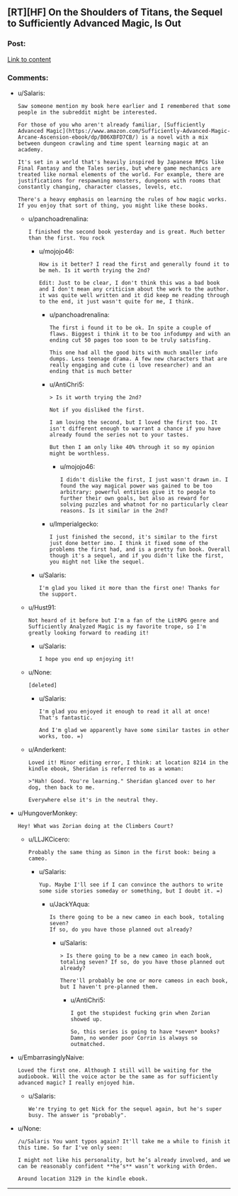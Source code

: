 ## [RT][HF] On the Shoulders of Titans, the Sequel to Sufficiently Advanced Magic, Is Out

### Post:

[Link to content](https://www.amazon.com/Shoulders-Titans-Arcane-Ascension-Book-ebook/dp/B07D3C3RX4/)

### Comments:

- u/Salaris:
  ```
  Saw someone mention my book here earlier and I remembered that some people in the subreddit might be interested.

  For those of you who aren't already familiar, [Sufficiently Advanced Magic](https://www.amazon.com/Sufficiently-Advanced-Magic-Arcane-Ascension-ebook/dp/B06XBFD7CB/) is a novel with a mix between dungeon crawling and time spent learning magic at an academy. 

  It's set in a world that's heavily inspired by Japanese RPGs like Final Fantasy and the Tales series, but where game mechanics are treated like normal elements of the world. For example, there are justifications for respawning monsters, dungeons with rooms that constantly changing, character classes, levels, etc.

  There's a heavy emphasis on learning the rules of how magic works. If you enjoy that sort of thing, you might like these books.
  ```

  - u/panchoadrenalina:
    ```
    I finished the second book yesterday and is great. Much better than the first. You rock
    ```

    - u/mojojo46:
      ```
      How is it better? I read the first and generally found it to be meh. Is it worth trying the 2nd?

      Edit: Just to be clear, I don't think this was a bad book and I don't mean any criticism about the work to the author. it was quite well written and it did keep me reading through to the end, it just wasn't quite for me, I think.
      ```

      - u/panchoadrenalina:
        ```
        The first i found it to be ok. In spite a couple of flaws. Biggest i think it to be too infodumpy and with an ending cut 50 pages too soon to be truly satisfing. 

        This one had all the good bits with much smaller info dumps. Less teenage drama. A few new characters that are really engaging and cute (i love researcher) and an ending that is much better
        ```

      - u/AntiChri5:
        ```
        > Is it worth trying the 2nd?

        Not if you disliked the first.

        I am loving the second, but I loved the first too. It isn't different enough to warrant a chance if you have already found the series not to your tastes.

        But then I am only like 40% through it so my opinion might be worthless.
        ```

        - u/mojojo46:
          ```
          I didn't dislike the first, I just wasn't drawn in. I found the way magical power was gained to be too arbitrary: powerful entities give it to people to further their own goals, but also as reward for solving puzzles and whatnot for no particularly clear reasons. Is it similar in the 2nd?
          ```

      - u/Imperialgecko:
        ```
        I just finished the second, it's similar to the first just done better imo. I think it fixed some of the problems the first had, and is a pretty fun book. Overall though it's a sequel, and if you didn't like the first, you might not like the sequel.
        ```

    - u/Salaris:
      ```
      I'm glad you liked it more than the first one! Thanks for the support.
      ```

  - u/Hust91:
    ```
    Not heard of it before but I'm a fan of the LitRPG genre and Sufficiently Analyzed Magic is my favorite trope, so I'm greatly looking forward to reading it!
    ```

    - u/Salaris:
      ```
      I hope you end up enjoying it!
      ```

  - u/None:
    ```
    [deleted]
    ```

    - u/Salaris:
      ```
      I'm glad you enjoyed it enough to read it all at once! That's fantastic.

      And I'm glad we apparently have some similar tastes in other works, too. =)
      ```

  - u/Anderkent:
    ```
    Loved it! Minor editing error, I think: at location 8214 in the kindle ebook, Sheridan is referred to as a woman:

    >"Hah! Good. You're learning." Sheridan glanced over to her dog, then back to me.

    Everywhere else it's in the neutral they.
    ```

- u/HungoverMonkey:
  ```
  Hey! What was Zorian doing at the Climbers Court?
  ```

  - u/LLJKCicero:
    ```
    Probably the same thing as Simon in the first book: being a cameo.
    ```

    - u/Salaris:
      ```
      Yup. Maybe I'll see if I can convince the authors to write some side stories someday or something, but I doubt it. =)
      ```

      - u/JackYAqua:
        ```
        Is there going to be a new cameo in each book, totaling seven? 
        If so, do you have those planned out already?
        ```

        - u/Salaris:
          ```
          > Is there going to be a new cameo in each book, totaling seven? If so, do you have those planned out already?

          There'll probably be one or more cameos in each book, but I haven't pre-planned them.
          ```

          - u/AntiChri5:
            ```
            I got the stupidest fucking grin when Zorian showed up.

            So, this series is going to have *seven* books? Damn, no wonder poor Corrin is always so outmatched.
            ```

- u/EmbarrasinglyNaive:
  ```
  Loved the first one. Although I still will be waiting for the audiobook. Will the voice actor be the same as for sufficiently advanced magic? I really enjoyed him.
  ```

  - u/Salaris:
    ```
    We're trying to get Nick for the sequel again, but he's super busy. The answer is "probably".
    ```

- u/None:
  ```
  /u/Salaris You want typos again? It'll take me a while to finish it this time. So far I've only seen:

  I might not like his personality, but he’s already involved, and we can be reasonably confident **he’s** wasn’t working with Orden.

  Around location 3129 in the kindle ebook.
  ```

---

